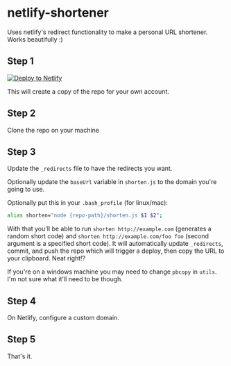 # netlify-shortener

Uses netlify's redirect functionality to make a personal URL shortener. Works beautifully :)

## Step 1

[![Deploy to Netlify](https://www.netlify.com/img/deploy/button.svg)](https://app.netlify.com/start/deploy?repository=https://github.com/kentcdodds/netlify-shortener)

This will create a copy of the repo for your own account.

## Step 2

Clone the repo on your machine

## Step 3

Update the `_redirects` file to have the redirects you want.

Optionally update the `baseUrl` variable in `shorten.js` to the domain you're going to use.

Optionally put this in your `.bash_profile` (for linux/mac):

```bash
alias shorten="node {repo-path}/shorten.js $1 $2";
```

With that you'll be able to run `shorten http://example.com` (generates a random short code)
and `shorten http://example.com/foo foo` (second argument is a specified short code). It will
automatically update `_redirects`, commit, and push the repo which will trigger a deploy, then
copy the URL to your clipboard. Neat right!?

If you're on a windows machine you may need to change `pbcopy` in `utils`. I'm not sure what it'll need to be though.

## Step 4

On Netlify, configure a custom domain.

## Step 5

That's it.
